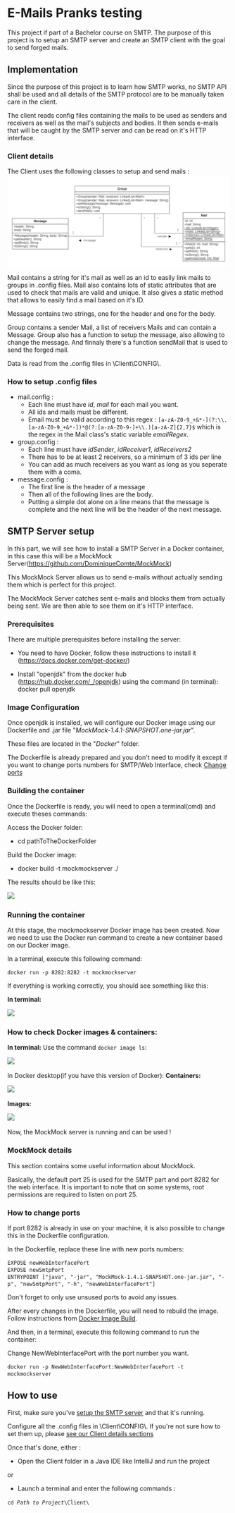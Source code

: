 # E-Mails Pranks testing

This project if part of a Bachelor course on SMTP. The purpose of this project is to setup an SMTP server and create an SMTP client with the goal to send forged mails.

## Implementation

Since the purpose of this project is to learn how SMTP works, no SMTP API shall be used and all details of the SMTP protocol are to be manually taken care in the client.

The client reads config files containing the mails to be used as senders and receivers as well as the mail's subjects and bodies. It then sends e-mails that will be caught by the SMTP server and can be read on it's HTTP interface.

### Client details

The Client uses the following classes to setup and send mails :
![class diagram](Client//class_diagram.png)

Mail contains a string for it's mail as well as an id to easily link mails to groups in .config files. Mail also contains lots of static attributes that are used to check that mails are valid and unique. It also gives a static method that allows to easily find a mail based on it's ID.

Message contains two strings, one for the header and one for the body.

Group contains a sender Mail, a list of receivers Mails and can contain a Message. Group also has a function to setup the message, also allowing to change the message. And finnaly there's a function sendMail that is used to send the forged mail.

Data is read from the .config files in \\Client\\CONFIG\\.

### How to setup .config files

- mail.config :
    + Each line must have *id*, *mail* for each mail you want.
    + All ids and mails must be different.
    + Email must be valid according to this regex :
    ```[a-zA-Z0-9_+&*-](?:\\.[a-zA-Z0-9_+&*-])*@(?:[a-zA-Z0-9-]+\\.)[a-zA-Z]{2,7}$``` which is the regex in the Mail class's static variable *emailRegex*.
- group.config :
    + Each line must have *idSender*, *idReceiver1*, *idReceivers2*
    + There has to be at least 2 receivers, so a minimum of 3 ids per line
    + You can add as much receivers as you want as long as you seperate them with a coma.
- message.config :
    + The first line is the header of a message
    + Then all of the following lines are the body.
    + Putting a simple dot alone on a line means that the message is complete and the next line will be the header of the next message.

## SMTP Server setup

In this part, we will see how to install a SMTP Server in a Docker container, in this case this will be a MockMock Server(https://github.com/DominiqueComte/MockMock)

This MockMock Server allows us to send e-mails without actually sending them which is perfect for this project.

The MockMock Server catches sent e-mails and blocks them from actually being sent. We are then able to see them on it's HTTP interface.

### Prerequisites
There are multiple prerequisites before installing the server:

- You need to have Docker, follow these instructions to install it (https://docs.docker.com/get-docker/)

- Install "openjdk" from the docker hub (https://hub.docker.com/_/openjdk) using the command (in terminal): docker pull openjdk

### Image Configuration

Once openjdk is installed, we will configure our Docker image using our Dockerfile and .jar file "*MockMock-1.4.1-SNAPSHOT.one-jar.jar*".

These files are located in the "*Docker*" folder.

The Dockerfile is already prepared and you don't need to modify it except if you want to change ports numbers for SMTP/Web Interface, check [Change ports](#change-ports)


### Building the container

Once the Dockerfile is ready, you will need to open a terminal(cmd) and execute theses commands:

Access the Docker folder:
- cd pathToTheDockerFolder

Build the Docker image:
- docker build -t mockmockserver ./

The results should be like this:

 ![](https://i.imgur.com/ND3Cjeg.png)
 
### Running the container

At this stage, the mockmockserver Docker image has been created. Now we need to use the Docker run command to create a new container based on our Docker image.

In a terminal, execute this following command:
```
docker run -p 8282:8282 -t mockmockserver
```


If everything is working correctly, you should see something like this:

**In terminal:**

![](https://i.imgur.com/XoiFqJO.png)


### How to check Docker images & containers:

**In terminal:**
Use the command ```docker image ls```:

![](https://i.imgur.com/RJefXvz.png)


In Docker desktop(if you have this version of Docker):
**Containers:**

![](https://i.imgur.com/fAFSVs9.png)

**Images:**

![](https://i.imgur.com/xQ91Whp.png)




Now, the MockMock server is running and can be used !

### MockMock details

This section contains some useful information about MockMock.

Basically, the default port 25 is used for the SMTP part and port 8282 for the web interface. It is important to note that on some systems, root permissions are required to listen on port 25. 

### How to change ports
If port 8282 is already in use on your machine, it is also possible to change this in the Dockerfile configuration.

In the Dockerfile, replace these line with new ports numbers:
```
EXPOSE newWebInterfacePort 
EXPOSE newSmtpPort
ENTRYPOINT ["java", "-jar", "MockMock-1.4.1-SNAPSHOT.one-jar.jar", "-p", "newSmtpPort", "-h", "newWebInterfacePort"]
```
Don't forget to only use unsused ports to avoid any issues.

After every changes in the Dockerfile, you will need to rebuild the image. Follow instructions from [Docker Image Build](#Building%20the%20container).

And then, in a terminal, execute this following command to run the container:

Change NewWebInterfacePort with the port number you want.
```
docker run -p NewWebInterfacePort:NewWebInterfacePort -t mockmockserver
```

## How to use

First, make sure you've [setup the SMTP server](#SMTP%20Server%20Setup) and that it's running.

Configure all the .config files in \\Client\\CONFIG\\. If you're not sure how to set them up, please [see our Client details sections](#Client%20details)

Once that's done, either :

- Open the Client folder in a Java IDE like IntelliJ and run the project 

or

- Launch a terminal and enter the following commands :

```cd ```*```Path to Project```*```\Client\```